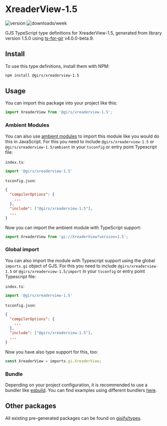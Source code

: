 
# XreaderView-1.5

![version](https://img.shields.io/npm/v/@girs/xreaderview-1.5)
![downloads/week](https://img.shields.io/npm/dw/@girs/xreaderview-1.5)


GJS TypeScript type definitions for XreaderView-1.5, generated from library version 1.5.0 using [ts-for-gir](https://github.com/gjsify/ts-for-gir) v4.0.0-beta.9.


## Install

To use this type definitions, install them with NPM:
```bash
npm install @girs/xreaderview-1.5
```

## Usage

You can import this package into your project like this:
```ts
import XreaderView from '@girs/xreaderview-1.5';
```

### Ambient Modules

You can also use [ambient modules](https://github.com/gjsify/ts-for-gir/tree/main/packages/cli#ambient-modules) to import this module like you would do this in JavaScript.
For this you need to include `@girs/xreaderview-1.5` or `@girs/xreaderview-1.5/ambient` in your `tsconfig` or entry point Typescript file:

`index.ts`:
```ts
import '@girs/xreaderview-1.5'
```

`tsconfig.json`:
```json
{
  "compilerOptions": {
    ...
  },
  "include": ["@girs/xreaderview-1.5"],
  ...
}
```

Now you can import the ambient module with TypeScript support: 

```ts
import XreaderView from 'gi://XreaderView?version=1.5';
```

### Global import

You can also import the module with Typescript support using the global `imports.gi` object of GJS.
For this you need to include `@girs/xreaderview-1.5` or `@girs/xreaderview-1.5/import` in your `tsconfig` or entry point Typescript file:

`index.ts`:
```ts
import '@girs/xreaderview-1.5'
```

`tsconfig.json`:
```json
{
  "compilerOptions": {
    ...
  },
  "include": ["@girs/xreaderview-1.5"],
  ...
}
```

Now you have also type support for this, too:

```ts
const XreaderView = imports.gi.XreaderView;
```

### Bundle

Depending on your project configuration, it is recommended to use a bundler like [esbuild](https://esbuild.github.io/). You can find examples using different bundlers [here](https://github.com/gjsify/ts-for-gir/tree/main/examples).

## Other packages

All existing pre-generated packages can be found on [gjsify/types](https://github.com/gjsify/types).

